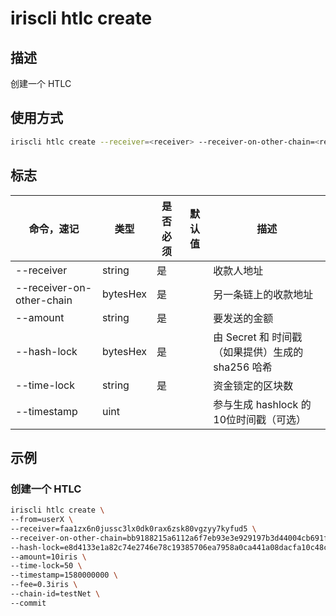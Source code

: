 # iriscli htlc create

## 描述

创建一个 HTLC

## 使用方式

```bash
iriscli htlc create --receiver=<receiver> --receiver-on-other-chain=<receiver-on-other-chain> --amount=<amount> --hash-lock=<hash-lock> --time-lock=<time-lock> --timestamp=<timestamp>
```

## 标志

| 命令，速记                  | 类型     | 是否必须 | 默认值 | 描述                                         |
| ------------------------- | -------- | ------ | ----- | -------------------------------------------- |
| --receiver                | string   | 是     |       | 收款人地址                                     |
| --receiver-on-other-chain | bytesHex | 是     |       | 另一条链上的收款地址                            |
| --amount                  | string   | 是     |       | 要发送的金额                                   |
| --hash-lock               | bytesHex | 是     |       | 由 Secret 和 时间戳（如果提供）生成的 sha256 哈希 |
| --time-lock               | string   | 是     |       | 资金锁定的区块数                                |
| --timestamp               | uint     |        |       | 参与生成 hashlock 的10位时间戳（可选）           |

## 示例

### 创建一个 HTLC

```bash
iriscli htlc create \
--from=userX \
--receiver=faa1zx6n0jussc3lx0dk0rax6zsk80vgzyy7kyfud5 \
--receiver-on-other-chain=bb9188215a6112a6f7eb93e3e929197b3d44004cb691f95babde84cc18789364 \
--hash-lock=e8d4133e1a82c74e2746e78c19385706ea7958a0ca441a08dacfa10c48ce2561 \
--amount=10iris \
--time-lock=50 \
--timestamp=1580000000 \
--fee=0.3iris \
--chain-id=testNet \
--commit
```
